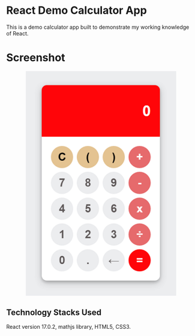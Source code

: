 # React Demo Calculator App

This is a demo calculator app built to demonstrate my working knowledge of React.

# Screenshot

<p align="center">
  <img width=401 src="screenshots/calc.png">
</p>

## Technology Stacks Used

React version 17.0.2, mathjs library, HTML5, CSS3.
